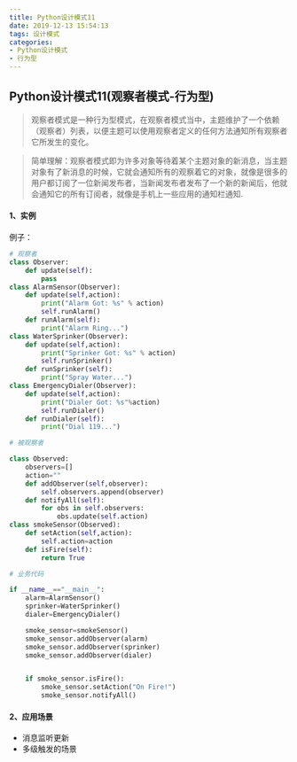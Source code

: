 ```yaml
---
title: Python设计模式11
date: 2019-12-13 15:54:13
tags: 设计模式
categories: 
- Python设计模式
- 行为型
---
```



## Python设计模式11(观察者模式-行为型)

> 观察者模式是一种行为型模式，在观察者模式当中，主题维护了一个依赖（观察者）列表，以便主题可以使用观察者定义的任何方法通知所有观察者它所发生的变化。

> 简单理解：观察者模式即为许多对象等待着某个主题对象的新消息，当主题对象有了新消息的时候，它就会通知所有的观察着它的对象，就像是很多的用户都订阅了一位新闻发布者，当新闻发布者发布了一个新的新闻后，他就会通知它的所有订阅者，就像是手机上一些应用的通知栏通知.

#### 1、实例

例子：

```python
# 观察者
class Observer:
    def update(self):
        pass
class AlarmSensor(Observer):
    def update(self,action):
        print("Alarm Got: %s" % action)
        self.runAlarm()
    def runAlarm(self):
        print("Alarm Ring...")
class WaterSprinker(Observer):
    def update(self,action):
        print("Sprinker Got: %s" % action)
        self.runSprinker()
    def runSprinker(self):
        print("Spray Water...")
class EmergencyDialer(Observer):
    def update(self,action):
        print("Dialer Got: %s"%action)
        self.runDialer()
    def runDialer(self):
        print("Dial 119...")

# 被观察者

class Observed:
    observers=[]
    action=""
    def addObserver(self,observer):
        self.observers.append(observer)
    def notifyAll(self):
        for obs in self.observers:
            obs.update(self.action)
class smokeSensor(Observed):
    def setAction(self,action):
        self.action=action
    def isFire(self):
        return True

# 业务代码

if __name__=="__main__":
    alarm=AlarmSensor()
    sprinker=WaterSprinker()
    dialer=EmergencyDialer()

    smoke_sensor=smokeSensor()
    smoke_sensor.addObserver(alarm)
    smoke_sensor.addObserver(sprinker)
    smoke_sensor.addObserver(dialer)


    if smoke_sensor.isFire():
        smoke_sensor.setAction("On Fire!")
        smoke_sensor.notifyAll()

```

#### 2、应用场景

- 消息监听更新
- 多级触发的场景
